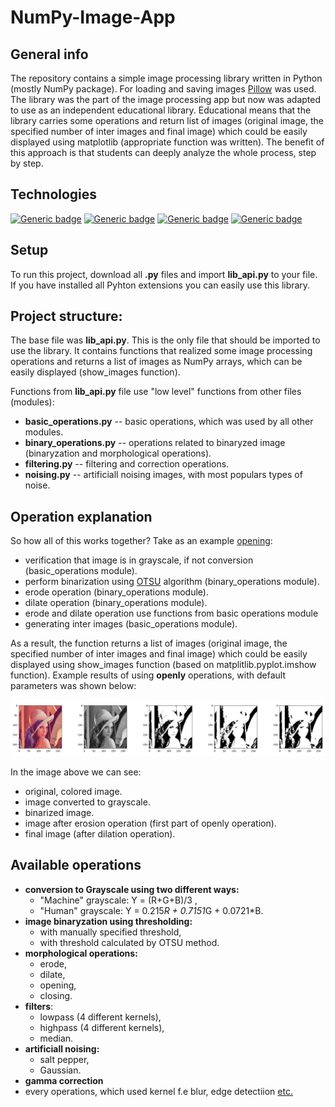 # NumPy-Image-App

## General info
The repository contains a simple image processing library written in Python (mostly NumPy package). For loading and saving images [Pillow](https://pillow.readthedocs.io/en/stable/) was used. 
The library was the part of the image processing app but now was adapted to use as an independent educational library. Educational means that the library carries some operations and return list of images (original image, the specified number of inter images and final image) which could be easily displayed using matplotlib (appropriate function was written).  The benefit of this approach is that students can deeply analyze the whole process, step by step. 

## Technologies

[![Generic badge](https://img.shields.io/badge/Python-3.7-green)](https://shields.io/)
[![Generic badge](https://img.shields.io/badge/NumPy-1.18.2-blue)](https://shields.io/)
[![Generic badge](https://img.shields.io/badge/Pillow-7.1.1-blue)](https://shields.io/)
[![Generic badge](https://img.shields.io/badge/matplotlib-3.2.1-blue)](https://shields.io/)
 

## Setup
To run this project, download all **.py** files and import **lib_api.py** to your file. If you have installed all Pyhton extensions you can easily use this library.

## Project structure:
The base file was **lib_api.py**. This is the only file that should be imported to use the library. It contains functions that realized some image processing operations
and returns a list of images as NumPy arrays, which can be easily displayed (show_images function).

Functions from **lib_api.py** file use "low level" functions from other files (modules): 
* **basic_operations.py** --  basic operations, which was used by all other modules.
* **binary_operations.py** -- operations related to binaryzed image (binaryzation and morphological operations).
* **filtering.py** -- filtering and correction operations.
* **noising.py** -- artificiall noising images, with most populars types of noise.

## Operation explanation

So how all of this works together? Take as an example [opening](https://en.wikipedia.org/wiki/Mathematical_morphology#Opening):
* verification that image is in grayscale, if not conversion (basic_operations module).
* perform binarization using [OTSU](https://en.wikipedia.org/wiki/Otsu%27s_method) algorithm  (binary_operations module).
* erode operation (binary_operations module).
* dilate operation (binary_operations module).
* erode and dilate operation use functions from basic operations module
* generating inter images (basic_operations module).

As a result, the function returns a list of images (original image, the specified number of inter images and final image) which could be easily displayed using show_images function (based on matplitlib.pyplot.imshow function). Example results of using **openly** operations, with default parameters was shown below:

![alt text](https://github.com/MarcinNawrocki/NumPy-Image-App/blob/master/example.png "Example results")

In the image above we can see:
* original, colored image.
* image converted to grayscale.
* binarized image.
* image after erosion operation (first part of openly operation).
* final image (after dilation operation).

## Available operations
* **conversion to Grayscale using two different ways:**
  - "Machine" grayscale: Y = (R+G+B)/3 ,
  - "Human" grayscale: Y = 0.215*R + 0.7151*G + 0.0721*B.
* **image binaryzation using thresholding:**
  - with manually specified threshold,
  - with threshold calculated by OTSU method.
* **morphological operations:**
  - erode,
  - dilate,
  - opening,
  - closing.
* **filters**:
  - lowpass (4 different kernels),
  - highpass (4 different kernels),
  - median.
* **artificiall noising:**
  - salt pepper,
  - Gaussian.
* **gamma correction**
* every operations, which used kernel f.e blur, edge detectiion [etc.](https://en.wikipedia.org/wiki/Kernel_(image_processing))

